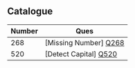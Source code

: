 ## Catalogue

| Number | Ques |
| ------ | ------ |
| 268 | [Missing Number] [Q268]|
| 520 | [Detect Capital] [Q520]|

[Q268]: </random/Q268.java>
[Q520]: </august/Day1.jaca>
